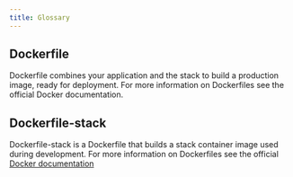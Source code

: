 ```yaml
---
title: Glossary
---
```


## Dockerfile
Dockerfile combines your application and the stack to build a production image, ready for deployment. For more information on Dockerfiles see the official Docker documentation.

## Dockerfile-stack
Dockerfile-stack is a Dockerfile that builds a stack container image used during development. For more information on Dockerfiles see the official [Docker documentation](htps://google.com)